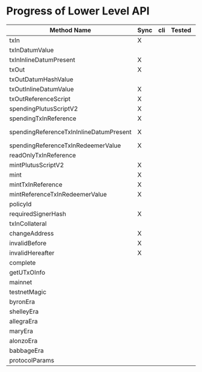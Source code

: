 # Progress of Lower Level API

| Method Name                             | Sync | cli | Tested | Remarks                                |
| --------------------------------------- | ---- | --- | ------ | -------------------------------------- |
| txIn                                    | X    |     |        | Async: need chain info                 |
| txInDatumValue                          |      |     |        |                                        |
| txInInlineDatumPresent                  | X    |     |        |                                        |
| txOut                                   | X    |     |        |                                        |
| txOutDatumHashValue                     |      |     |        |                                        |
| txOutInlineDatumValue                   | X    |     |        |                                        |
| txOutReferenceScript                    | X    |     |        |                                        |
| spendingPlutusScriptV2                  | X    |     |        |                                        |
| spendingTxInReference                   | X    |     |        | Async: need chain info                 |
| spendingReferenceTxInInlineDatumPresent | X    |     |        | Identical with txInInlineDatumPresent? |
| spendingReferenceTxInRedeemerValue      | X    |     |        |                                        |
| readOnlyTxInReference                   |      |     |        |                                        |
| mintPlutusScriptV2                      | X    |     |        |                                        |
| mint                                    | X    |     |        |                                        |
| mintTxInReference                       | X    |     |        |                                        |
| mintReferenceTxInRedeemerValue          | X    |     |        |                                        |
| policyId                                |      |     |        |                                        |
| requiredSignerHash                      | X    |     |        |                                        |
| txInCollateral                          |      |     |        |                                        |
| changeAddress                           | X    |     |        |                                        |
| invalidBefore                           | X    |     |        |                                        |
| invalidHereafter                        | X    |     |        |                                        |
| complete                                |      |     |        |                                        |
| getUTxOInfo                             |      |     |        |                                        |
| mainnet                                 |      |     |        |                                        |
| testnetMagic                            |      |     |        |                                        |
| byronEra                                |      |     |        |                                        |
| shelleyEra                              |      |     |        |                                        |
| allegraEra                              |      |     |        |                                        |
| maryEra                                 |      |     |        |                                        |
| alonzoEra                               |      |     |        |                                        |
| babbageEra                              |      |     |        |                                        |
| protocolParams                          |      |     |        |                                        |
